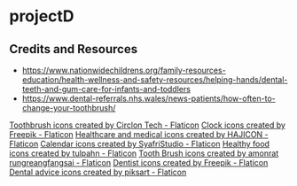 # projectD

## Credits and Resources
- https://www.nationwidechildrens.org/family-resources-education/health-wellness-and-safety-resources/helping-hands/dental-teeth-and-gum-care-for-infants-and-toddlers
- https://www.dental-referrals.nhs.wales/news-patients/how-often-to-change-your-toothbrush/

<a href="https://www.flaticon.com/free-icons/toothbrush" title="toothbrush icons">Toothbrush icons created by Circlon Tech - Flaticon</a>
<a href="https://www.flaticon.com/free-icons/clock" title="clock icons">Clock icons created by Freepik - Flaticon</a>
<a href="https://www.flaticon.com/free-icons/healthcare-and-medical" title="healthcare and medical icons">Healthcare and medical icons created by HAJICON - Flaticon</a>
<a href="https://www.flaticon.com/free-icons/calendar" title="calendar icons">Calendar icons created by SyafriStudio - Flaticon</a>
<a href="https://www.flaticon.com/free-icons/healthy-food" title="healthy food icons">Healthy food icons created by tulpahn - Flaticon</a>
<a href="https://www.flaticon.com/free-icons/tooth-brush" title="Tooth Brush icons">Tooth Brush icons created by amonrat rungreangfangsai - Flaticon</a>
<a href="https://www.flaticon.com/free-icons/dentist" title="dentist icons">Dentist icons created by Freepik - Flaticon</a>
<a href="https://www.flaticon.com/free-icons/dental-advice" title="dental advice icons">Dental advice icons created by piksart - Flaticon</a>